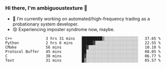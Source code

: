 ### Hi there, I'm ambiguoustexture 👋

<!--
**ambiguoustexture/ambiguoustexture** is a ✨ _special_ ✨ repository because its `README.md` (this file) appears on your GitHub profile.

Here are some ideas to get you started:
-->
- 🔭 I’m currently working on automated/high-frequency trading as a probationary system developer.
- :worried: Experiencing imposter syndrome now, maybe.

<!--START_SECTION:waka-->

```text
C++               3 hrs 31 mins   █████████▒░░░░░░░░░░░░░░░   37.65 %
Python            2 hrs 6 mins    █████▓░░░░░░░░░░░░░░░░░░░   22.55 %
CMake             56 mins         ██▓░░░░░░░░░░░░░░░░░░░░░░   10.10 %
Protocol Buffer   45 mins         ██░░░░░░░░░░░░░░░░░░░░░░░   08.05 %
C                 38 mins         █▓░░░░░░░░░░░░░░░░░░░░░░░   06.77 %
Text              31 mins         █▒░░░░░░░░░░░░░░░░░░░░░░░   05.57 %
```

<!--END_SECTION:waka-->

